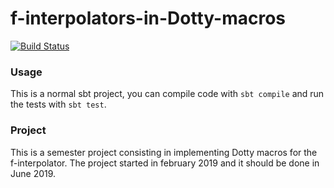 # f-interpolators-in-Dotty-macros

[![Build Status](https://travis-ci.org/alemannosara/f-interpolators-in-Dotty-macros.svg?branch=master)](https://travis-ci.org/alemannosara/f-interpolators-in-Dotty-macros)

### Usage

This is a normal sbt project, you can compile code with `sbt compile` and run the tests
with `sbt test`.

### Project 

This is a semester project consisting in implementing Dotty macros for the f-interpolator. 
The project started in february 2019 and it should be done in June 2019. 
